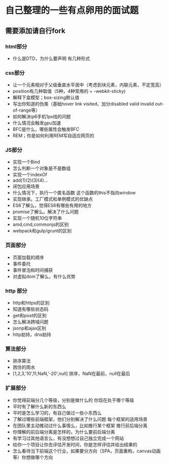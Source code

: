 # 自己整理的一些有点卵用的面试题
## 需要添加请自行fork
### html部分
+ 什么是DTD，为什么要声明 有几种形式

### css部分
+ 让一个元素相对于父级垂直水平居中（考虑到块元素，内联元素，不定宽高）
+ position有几种取值（5种，4种常用的 + -webkit-sticky)
+ 解释下盒模型；box-sizing默认值
+ 写出你知道的伪类（基础hover link visited，加分disabled valid invalid out-of-range等）
+ 如何解决ip6手机1px线的问题
+ 什么情况会触发gpu加速
+ BFC是什么，哪些属性会触发BFC
+ REM；你是如何利用REM写自适应网页的

### JS部分
+ 实现一个Bind
+ 怎么判断一个对象是不是数组
+ 实现一个indexOf
+ add(1)(2)(3)(4)...
+ 闭包应用场景
+ 什么情况下，执行一个匿名函数 这个函数的this不指向window
+ 实现继承。工厂模式和单例模式的优缺点
+ ES6了解么，觉得ES6有哪些有用的地方
+ promise了解么。解决了什么问题
+ 实现一个随机10位字符串
+ amd,cmd,commonjs的区别
+ webpack和gulp/grunt的区别

### 页面部分
+ 页面加载的顺序
+ 事件委托
+ 事件冒泡和时间捕获
+ 对虚拟dom了解么，有什么优势

### http 部分
- http和https的区别
- 知道有哪些状态码
- get和post的区别
- 怎么解决跨域问题
- jsonp和ajax区别
- http劫持，dns劫持

### 算法部分
- 排序算法
- 困住的雨水
- [1,2,3,'10',11,NaN,'-20',null] 排序，NaN在最前，null在最后

### 扩展部分
- 你觉得前端分几个等级，分别是做什么的  你现在处于哪个等级
- 平时有了解什么新的东西么
- 平时是怎么学习的，有自己做过一些小东西么
- 了解过哪些前端框架，他们分别解决了什么问题 每个框架的适用场景
- 在团队里主动推动过什么事情么，比如推行某个框架 推行前后端分离
- 你理解的前后端分离是怎样的，为什么要前后端分离
- 有学习过其他语言么，有没想想过自己独立完成一个网站
- 给你一个项目让你去评估开发时间，你是怎样评估并给出结果的
- 怎么看待当下前端这个行业，如果要分方向（SPA，页面重构，canvas动画等）你想做哪个方向
